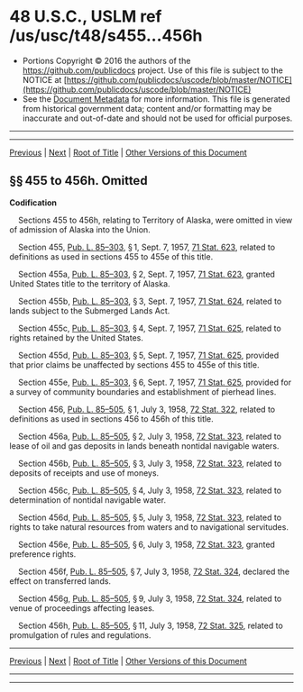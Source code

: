 ---
---

# 48 U.S.C., USLM ref /us/usc/t48/s455...456h

* Portions Copyright © 2016 the authors of the https://github.com/publicdocs project.
  Use of this file is subject to the NOTICE at [https://github.com/publicdocs/uscode/blob/master/NOTICE](https://github.com/publicdocs/uscode/blob/master/NOTICE)
* See the [Document Metadata](././../../../..//README.md) for more information.
  This file is generated from historical government data; content and/or formatting may be inaccurate and out-of-date and should not be used for official purposes.

----------
----------

[Previous](./../../../..//us/usc/t48/ch2/m__us_usc_t48_s453.md) | [Next](./../../../..//us/usc/t48/ch2/m__us_usc_t48_s461...466.md) | [Root of Title](./../../../../) | [Other Versions of this Document](https://publicdocs.github.io/go/links?ns=uslm&ref=%2Fus%2Fusc%2Ft48%2Fs455...456h)

## §§ 455 to 456h. Omitted

 __Codification__ 

    Sections 455 to 456h, relating to Territory of Alaska, were omitted in view of admission of Alaska into the Union.

    Section 455, [Pub. L. 85–303][/us/pl/85/303], § 1, Sept. 7, 1957, [71 Stat. 623][/us/stat/71/623], related to definitions as used in sections 455 to 455e of this title.

    Section 455a, [Pub. L. 85–303][/us/pl/85/303], § 2, Sept. 7, 1957, [71 Stat. 623][/us/stat/71/623], granted United States title to the territory of Alaska.

    Section 455b, [Pub. L. 85–303][/us/pl/85/303], § 3, Sept. 7, 1957, [71 Stat. 624][/us/stat/71/624], related to lands subject to the Submerged Lands Act.

    Section 455c, [Pub. L. 85–303][/us/pl/85/303], § 4, Sept. 7, 1957, [71 Stat. 625][/us/stat/71/625], related to rights retained by the United States.

    Section 455d, [Pub. L. 85–303][/us/pl/85/303], § 5, Sept. 7, 1957, [71 Stat. 625][/us/stat/71/625], provided that prior claims be unaffected by sections 455 to 455e of this title.

    Section 455e, [Pub. L. 85–303][/us/pl/85/303], § 6, Sept. 7, 1957, [71 Stat. 625][/us/stat/71/625], provided for a survey of community boundaries and establishment of pierhead lines.

    Section 456, [Pub. L. 85–505][/us/pl/85/505], § 1, July 3, 1958, [72 Stat. 322][/us/stat/72/322], related to definitions as used in sections 456 to 456h of this title.

    Section 456a, [Pub. L. 85–505][/us/pl/85/505], § 2, July 3, 1958, [72 Stat. 323][/us/stat/72/323], related to lease of oil and gas deposits in lands beneath nontidal navigable waters.

    Section 456b, [Pub. L. 85–505][/us/pl/85/505], § 3, July 3, 1958, [72 Stat. 323][/us/stat/72/323], related to deposits of receipts and use of moneys.

    Section 456c, [Pub. L. 85–505][/us/pl/85/505], § 4, July 3, 1958, [72 Stat. 323][/us/stat/72/323], related to determination of nontidal navigable water.

    Section 456d, [Pub. L. 85–505][/us/pl/85/505], § 5, July 3, 1958, [72 Stat. 323][/us/stat/72/323], related to rights to take natural resources from waters and to navigational servitudes.

    Section 456e, [Pub. L. 85–505][/us/pl/85/505], § 6, July 3, 1958, [72 Stat. 323][/us/stat/72/323], granted preference rights.

    Section 456f, [Pub. L. 85–505][/us/pl/85/505], § 7, July 3, 1958, [72 Stat. 324][/us/stat/72/324], declared the effect on transferred lands.

    Section 456g, [Pub. L. 85–505][/us/pl/85/505], § 9, July 3, 1958, [72 Stat. 324][/us/stat/72/324], related to venue of proceedings affecting leases.

    Section 456h, [Pub. L. 85–505][/us/pl/85/505], § 11, July 3, 1958, [72 Stat. 325][/us/stat/72/325], related to promulgation of rules and regulations.

----------

[Previous](./../../../..//us/usc/t48/ch2/m__us_usc_t48_s453.md) | [Next](./../../../..//us/usc/t48/ch2/m__us_usc_t48_s461...466.md) | [Root of Title](./../../../../) | [Other Versions of this Document](https://publicdocs.github.io/go/links?ns=uslm&ref=%2Fus%2Fusc%2Ft48%2Fs455...456h)

----------
----------

[/us/pl/85/303]: https://publicdocs.github.io/go/links?ns=uslm&ref=%2Fus%2Fpl%2F85%2F303
[/us/stat/71/623]: https://publicdocs.github.io/go/links?ns=uslm&ref=%2Fus%2Fstat%2F71%2F623
[/us/pl/85/303]: https://publicdocs.github.io/go/links?ns=uslm&ref=%2Fus%2Fpl%2F85%2F303
[/us/stat/71/623]: https://publicdocs.github.io/go/links?ns=uslm&ref=%2Fus%2Fstat%2F71%2F623
[/us/pl/85/303]: https://publicdocs.github.io/go/links?ns=uslm&ref=%2Fus%2Fpl%2F85%2F303
[/us/stat/71/624]: https://publicdocs.github.io/go/links?ns=uslm&ref=%2Fus%2Fstat%2F71%2F624
[/us/pl/85/303]: https://publicdocs.github.io/go/links?ns=uslm&ref=%2Fus%2Fpl%2F85%2F303
[/us/stat/71/625]: https://publicdocs.github.io/go/links?ns=uslm&ref=%2Fus%2Fstat%2F71%2F625
[/us/pl/85/303]: https://publicdocs.github.io/go/links?ns=uslm&ref=%2Fus%2Fpl%2F85%2F303
[/us/stat/71/625]: https://publicdocs.github.io/go/links?ns=uslm&ref=%2Fus%2Fstat%2F71%2F625
[/us/pl/85/303]: https://publicdocs.github.io/go/links?ns=uslm&ref=%2Fus%2Fpl%2F85%2F303
[/us/stat/71/625]: https://publicdocs.github.io/go/links?ns=uslm&ref=%2Fus%2Fstat%2F71%2F625
[/us/pl/85/505]: https://publicdocs.github.io/go/links?ns=uslm&ref=%2Fus%2Fpl%2F85%2F505
[/us/stat/72/322]: https://publicdocs.github.io/go/links?ns=uslm&ref=%2Fus%2Fstat%2F72%2F322
[/us/pl/85/505]: https://publicdocs.github.io/go/links?ns=uslm&ref=%2Fus%2Fpl%2F85%2F505
[/us/stat/72/323]: https://publicdocs.github.io/go/links?ns=uslm&ref=%2Fus%2Fstat%2F72%2F323
[/us/pl/85/505]: https://publicdocs.github.io/go/links?ns=uslm&ref=%2Fus%2Fpl%2F85%2F505
[/us/stat/72/323]: https://publicdocs.github.io/go/links?ns=uslm&ref=%2Fus%2Fstat%2F72%2F323
[/us/pl/85/505]: https://publicdocs.github.io/go/links?ns=uslm&ref=%2Fus%2Fpl%2F85%2F505
[/us/stat/72/323]: https://publicdocs.github.io/go/links?ns=uslm&ref=%2Fus%2Fstat%2F72%2F323
[/us/pl/85/505]: https://publicdocs.github.io/go/links?ns=uslm&ref=%2Fus%2Fpl%2F85%2F505
[/us/stat/72/323]: https://publicdocs.github.io/go/links?ns=uslm&ref=%2Fus%2Fstat%2F72%2F323
[/us/pl/85/505]: https://publicdocs.github.io/go/links?ns=uslm&ref=%2Fus%2Fpl%2F85%2F505
[/us/stat/72/323]: https://publicdocs.github.io/go/links?ns=uslm&ref=%2Fus%2Fstat%2F72%2F323
[/us/pl/85/505]: https://publicdocs.github.io/go/links?ns=uslm&ref=%2Fus%2Fpl%2F85%2F505
[/us/stat/72/324]: https://publicdocs.github.io/go/links?ns=uslm&ref=%2Fus%2Fstat%2F72%2F324
[/us/pl/85/505]: https://publicdocs.github.io/go/links?ns=uslm&ref=%2Fus%2Fpl%2F85%2F505
[/us/stat/72/324]: https://publicdocs.github.io/go/links?ns=uslm&ref=%2Fus%2Fstat%2F72%2F324
[/us/pl/85/505]: https://publicdocs.github.io/go/links?ns=uslm&ref=%2Fus%2Fpl%2F85%2F505
[/us/stat/72/325]: https://publicdocs.github.io/go/links?ns=uslm&ref=%2Fus%2Fstat%2F72%2F325


